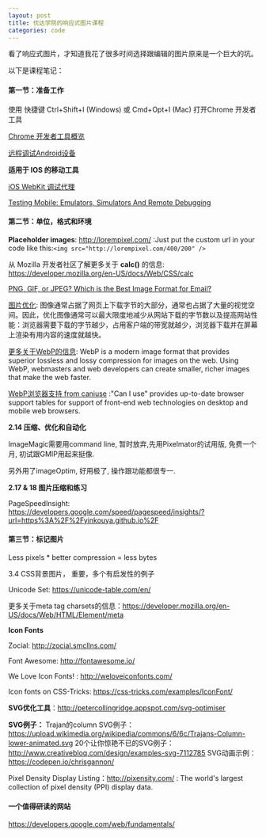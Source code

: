 ```yaml
---
layout: post
title: 优达学院的响应式图片课程      
categories: code
---
```


看了响应式图片，才知道我花了很多时间选择跟编辑的图片原来是一个巨大的坑。

以下是课程笔记：


#### 第一节：准备工作


使用 快捷键 Ctrl+Shift+I (Windows) 或 Cmd+Opt+I (Mac) 打开Chrome 开发者工具

[Chrome 开发者工具概览](https://developers.google.com/web/tools/chrome-devtools/)

[远程调试Android设备]( http://www.css88.com/doc/chrome-devtools/remote-debugging/)

**适用于 IOS 的移动工具**

[iOS WebKit 调试代理]( https://github.com/google/ios-webkit-debug-proxy)

[Testing Mobile: Emulators, Simulators And Remote Debugging]( https://www.smashingmagazine.com/2014/09/testing-mobile-emulators-simulators-remote-debugging/2/)


#### 第二节：单位，格式和环境


**Placeholder images**: http://lorempixel.com/  :Just put the custom url in your code like this:`<img src="http://lorempixel.com/400/200" />`

从 Mozilla 开发者社区了解更多关于 **calc()** 的信息: https://developer.mozilla.org/en-US/docs/Web/CSS/calc

[PNG, GIF, or JPEG? Which is the Best Image Format for Email?]( https://litmus.com/blog/png-gif-or-jpeg-which-ones-should-you-use-in-email)

[图片优化]( https://developers.google.com/web/fundamentals/performance/optimizing-content-efficiency/image-optimization): 图像通常占据了网页上下载字节的大部分，通常也占据了大量的视觉空间。因此，优化图像通常可以最大限度地减少从网站下载的字节数以及提高网站性能：浏览器需要下载的字节越少，占用客户端的带宽就越少，浏览器下载并在屏幕上渲染有用内容的速度就越快。

[更多关于WebP的信息]( https://developers.google.com/speed/webp/?csw=1): WebP is a modern image format that provides superior lossless and lossy compression for images on the web. Using WebP, webmasters and web developers can create smaller, richer images that make the web faster.

[WebP浏览器支持 from caniuse]( http://caniuse.com/#feat=webp) :"Can I use" provides up-to-date browser support tables for support of front-end web technologies on desktop and mobile web browsers.

**2.14 压缩、优化和自动化**

ImageMagic需要用command line, 暂时放弃,先用Pixelmator的试用版, 免费一个月, 初试跟GMIP用起来挺像.

另外用了imageOptim, 好用极了, 操作跟功能都很专一.

**2.17 & 18 图片压缩和练习**

PageSpeedInsight: https://developers.google.com/speed/pagespeed/insights/?url=https%3A%2F%2Fyinkouya.github.io%2F


#### 第三节：标记图片


Less pixels * better compression = less bytes

3.4 CSS背景图片， 重要，多个有启发性的例子

Unicode Set: https://unicode-table.com/en/

更多关于meta tag charsets的信息：https://developer.mozilla.org/en-US/docs/Web/HTML/Element/meta

**Icon Fonts**

Zocial: http://zocial.smcllns.com/

Font Awesome: http://fontawesome.io/

We Love Icon Fonts! : http://weloveiconfonts.com/

Icon fonts on CSS-Tricks: https://css-tricks.com/examples/IconFont/


**SVG优化工具**：http://petercollingridge.appspot.com/svg-optimiser


**SVG例子：**
Trajan的column SVG例子：https://upload.wikimedia.org/wikipedia/commons/6/6c/Trajans-Column-lower-animated.svg
20个让你惊艳不已的SVG例子：http://www.creativebloq.com/design/examples-svg-7112785
SVG动画示例：https://codepen.io/chrisgannon/


Pixel Density Display Listing：http://pixensity.com/ : The world's largest collection of pixel density (PPI) display data.


#### 一个值得研读的网站 ####

https://developers.google.com/web/fundamentals/
